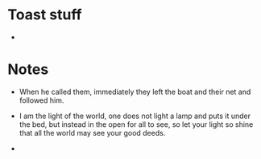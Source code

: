 # Toast stuff

- 


# Notes
- When he called them, immediately they left the boat and their net and followed him.

- I am the light of the world, one does not light a lamp and puts it under the bed, but instead in the open for all to see, so let your light so shine that all the world may see your good deeds.

- 
